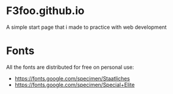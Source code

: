 # F3foo.github.io

A simple start page that i made to practice with web development

# Fonts
All the fonts are distributed for free on personal use:
- https://fonts.google.com/specimen/Staatliches
- https://fonts.google.com/specimen/Special+Elite
